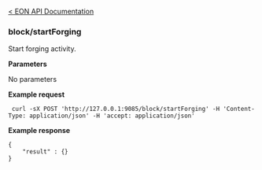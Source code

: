 [&lt; EON API Documentation](/doc/api/index.md) 
### block/startForging

Start forging activity.

**Parameters**

No parameters

**Example request**

     curl -sX POST 'http://127.0.0.1:9085/block/startForging' -H 'Content-Type: application/json' -H 'accept: application/json' 

**Example response**

    {
        "result" : {}
    }





